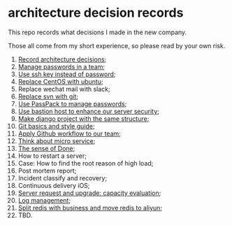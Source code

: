 # architecture decision records

This repo records what decisions I made in the new company.

Those all come from my short experience, so please read by your own risk.

1. [Record architecture decisions][1];
2. [Manage passwords in a team][2];
3. [Use ssh key instead of password][3];
4. [Replace CentOS with ubuntu][4];
5. Replace wechat mail with slack;
6. [Replace svn with git][5];
7. [Use PassPack to manage passwords][6];
8. [Use bastion host to enhance our server security][7];
9. [Make django project with the same structure][8];
10. [Git basics and style guide][9];
11. [Apply Github workflow to our team][10];
12. [Think about micro service][11];
13. [The sense of Done][12];
14. How to restart a server;
15. Case: How to find the root reason of high load;
16. Post mortem report;
17. Incident classify and recovery;
18. Continuous delivery iOS;
19. [Server request and upgrade: capacity evaluation][13];
20. [Log management][14];
21. [Split redis with business and move redis to aliyun][15];
11. TBD.

[1]:	decisions/0001-record-architecture-decisions.md
[2]:	decisions/0002-manage-passwords-in-a-team.md
[3]:	decisions/0003-use-ssh-key-instead-of-password.md
[4]:	decisions/0004-replace-centos-with-ubuntu.md
[5]:	decisions/0006-replace-svn-with-git.md
[6]:	decisions/0007-use-passpack-to-manage-passwords.md
[7]:	decisions/0008-use-bastion-host-to-enhance-our-server-security.md
[8]:	decisions/0009-make-django-project-with-the-same-structure.md
[9]:	decisions/0010-git-basics-and-style-guide.md
[10]:	decisions/0011-apply-github-workflow-to-our-team.md
[11]:	decisions/0012-think-about-micro-service.md
[12]:	decisions/0013-the-sense-of-done.md
[13]:	decisions/0019-server-request-and-upgrade-capacity-evaluation.md
[14]:	decisions/0020-log-management.md
[15]:	decisions/0021-split-redis-with-business-and-move-redis-to-aliyun.md